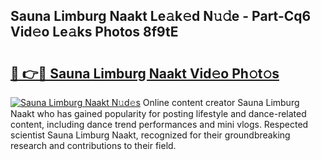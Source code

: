 ## Sauna Limburg Naakt Le𝚊k𝚎d N𝚞𝚍e - Part-Cq6 Vid𝚎o Le𝚊ks Photos 8f9tE

# <h2><a href="http://fb67y6.evod.top/?m=Sauna+Limburg+Naakt">🔗 👉🔴 Sauna Limburg Naakt Vid𝚎o Ph𝚘t𝚘s</a></h2>

[![Sauna Limburg Naakt N𝚞d𝚎s](https://i.imgur.com/8V9OHl7.gif)](http://fb67y6.evod.top/?m=Sauna+Limburg+Naakt)
Online content creator Sauna Limburg Naakt who has gained popularity for posting lifestyle and dance-related content, including dance trend performances and mini vlogs. Respected scientist Sauna Limburg Naakt, recognized for their groundbreaking research and contributions to their field. 
